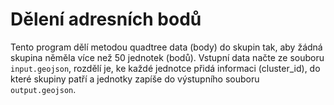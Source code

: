 # Dělení adresních bodů

Tento program dělí metodou quadtree data (body) do skupin tak, aby žádná skupina něměla více než 50 jednotek (bodů). Vstupní data načte ze souboru `input.geojson`, rozdělí je, ke každé jednotce přidá informaci (cluster_id), do které skupiny patří a jednotky zapíše do výstupního souboru `output.geojson`.
